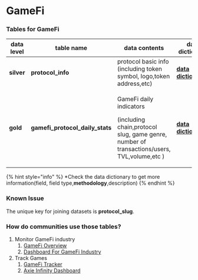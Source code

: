 # GameFi

### **Tables for GameFi**

| data level | table name                         | data contents                                                                                                                    | data dictionary                                                                                                                  |
| ---------- | ---------------------------------- | -------------------------------------------------------------------------------------------------------------------------------- | -------------------------------------------------------------------------------------------------------------------------------- |
| **silver** | **protocol\_info**                 | protocol basic info (including token symbol, logo,token address,etc)                                                             | [**data dictionary>**](https://www.footprint.network/@Footprint/Table-Info-Dashboard?table\_name=protocol\_info)                 |
| **gold**   | **gamefi\_protocol\_daily\_stats** | <p>GameFi daily indicators </p><p>(including chain,protocol slug, game genre, number of transactions/users, TVL,volume,etc )</p> | [**data dictionary>**](https://www.footprint.network/@Footprint/Table-Info-Dashboard?table\_name=gamefi\_protocol\_daily\_stats) |

{% hint style="info" %}
\*Check the data dictionary to get more information(field, field type,**methodology**,description)&#x20;
{% endhint %}



### Known Issue&#x20;

The unique key for joining datasets is **protocol\_slug**.



### How do communities use those tables?&#x20;

1. Monitor GameFi industry&#x20;
   1. [GameFi Overview](https://www.footprint.network/guest/dashboard/c358ff97-6bf6-491c-b9fd-645fb8262e3f)&#x20;
   2. [Dashboard For GameFi Industry ](https://www.footprint.network/guest/dashboard/f7d88ee8-9341-49ae-b497-088bee7ec038?date=past60days)
2. Track Games
   1. [GameFi Tracker ](https://www.footprint.network/guest/dashboard/f39ac368-f265-4ae3-8466-8385e06c043d?relative\_date=past30days)
   2. [Axie Infinity Dashboard](https://www.footprint.network/guest/dashboard/db8d941f-2a74-4120-abd4-ff20fc032a5e)










